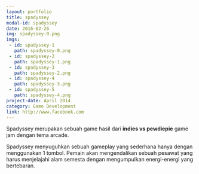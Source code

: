 ```yaml
---
layout: portfolio
title: spadyssey
modal-id: spadyssey
date: 2016-02-26
img: spadyssey-0.png
imgs:
 - id: spadyssey-1
   path: spadyssey-0.png
 - id: spadyssey-2
   path: spadyssey-1.png
 - id: spadyssey-3
   path: spadyssey-2.png
 - id: spadyssey-4
   path: spadyssey-3.png
 - id: spadyssey-5
   path: spadyssey-4.png
project-date: April 2014
category: Game Development
link: http://www.facebook.com
---
```

Spadyssey merupakan sebuah game hasil dari **indies vs pewdiepie** game jam dengan tema arcade.

Spadyssey menyuguhkan sebuah gameplay yang sederhana hanya dengan menggunakan 1 tombol.
Pemain akan mengendalikan sebuah pesawat yang harus menjelajahi alam semesta dengan mengumpulkan energi-energi yang bertebaran.
